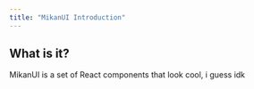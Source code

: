 ```yaml
---
title: "MikanUI Introduction"
---
```


## What is it?
MikanUI is a set of React components that look cool, i guess idk